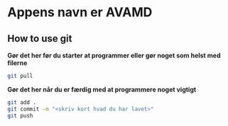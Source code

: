 # Appens navn er AVAMD


## How to use git

**Gør det her før du starter at programmer eller gør noget som helst med filerne**
````bash
git pull
````

**Gør det her når du er færdig med at programmere noget vigtigt**
````bash
git add .
git commit -m "<skriv kort hvad du har lavet>"
git push
````
